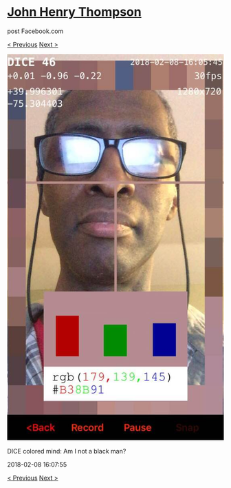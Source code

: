 # [John Henry Thompson](../README.md)
post Facebook.com

[< Previous](2018-02-10-1.md) [Next >](2018-02-03-1.md)

[![](../media/2018-02-08/Timeline-Photos-DICE-colored-mind-Am-I-not-a-black-man.jpg)](../README.md)

DICE colored mind: Am I not a black man?

2018-02-08 16:07:55

[< Previous](2018-02-10-1.md) [Next >](2018-02-03-1.md)